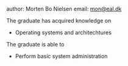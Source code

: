 author: Morten Bo Nielsen
email: mon@eal.dk

The graduate has acquired knowledge on 

* Operating systems and architechtures

The graduate is able to 

* Perform basic system administration


